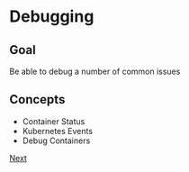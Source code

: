 # Debugging

## Goal

Be able to debug a number of common issues

## Concepts

* Container Status
* Kubernetes Events
* Debug Containers

[Next](01_.md)
